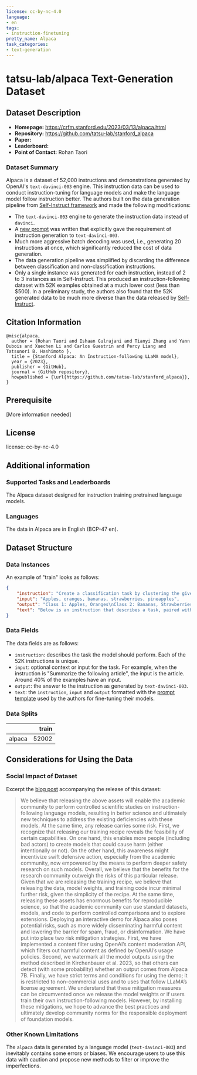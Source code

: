 ```yaml
---
license: cc-by-nc-4.0
language:
- en
tags:
- instruction-finetuning
pretty_name: Alpaca
task_categories:
- text-generation
---
```


# tatsu-lab/alpaca Text-Generation Dataset

## Dataset Description

- **Homepage:** https://crfm.stanford.edu/2023/03/13/alpaca.html
- **Repository:** https://github.com/tatsu-lab/stanford_alpaca
- **Paper:** 
- **Leaderboard:** 
- **Point of Contact:** Rohan Taori

### Dataset Summary
Alpaca is a dataset of 52,000 instructions and demonstrations generated by OpenAI's `text-davinci-003` engine. This instruction data can be used to conduct instruction-tuning for language models and make the language model follow instruction better.
The authors built on the data generation pipeline from [Self-Instruct framework](https://github.com/yizhongw/self-instruct) and made the following modifications:
- The `text-davinci-003` engine to generate the instruction data instead of `davinci`.
- A [new prompt](https://github.com/tatsu-lab/stanford_alpaca/blob/main/prompt.txt) was written that explicitly gave the requirement of instruction generation to `text-davinci-003`.
- Much more aggressive batch decoding was used, i.e., generating 20 instructions at once, which significantly reduced the cost of data generation.
- The data generation pipeline was simplified by discarding the difference between classification and non-classification instructions.
- Only a single instance was generated for each instruction, instead of 2 to 3 instances as in Self-Instruct.
This produced an instruction-following dataset with 52K examples obtained at a much lower cost (less than $500). 
In a preliminary study, the authors also found that the 52K generated data to be much more diverse than the data released by [Self-Instruct](https://github.com/yizhongw/self-instruct/blob/main/data/seed_tasks.jsonl).


## Citation Information
```
@misc{alpaca,
  author = {Rohan Taori and Ishaan Gulrajani and Tianyi Zhang and Yann Dubois and Xuechen Li and Carlos Guestrin and Percy Liang and Tatsunori B. Hashimoto },
  title = {Stanford Alpaca: An Instruction-following LLaMA model},
  year = {2023},
  publisher = {GitHub},
  journal = {GitHub repository},
  howpublished = {\url{https://github.com/tatsu-lab/stanford_alpaca}},
}
```

## Prerequisite
[More information needed]

## License
license: cc-by-nc-4.0

## Additional information
### Supported Tasks and Leaderboards
The Alpaca dataset designed for instruction training pretrained language models.
### Languages
The data in Alpaca are in English (BCP-47 en).
## Dataset Structure
### Data Instances
An example of "train" looks as follows:
```json
{
    "instruction": "Create a classification task by clustering the given list of items.",
    "input": "Apples, oranges, bananas, strawberries, pineapples",
    "output": "Class 1: Apples, Oranges\nClass 2: Bananas, Strawberries\nClass 3: Pineapples",
    "text": "Below is an instruction that describes a task, paired with an input that provides further context. Write a response that appropriately completes the request.\n\n### Instruction:\nCreate a classification task by clustering the given list of items.\n\n### Input:\nApples, oranges, bananas, strawberries, pineapples\n\n### Response:\nClass 1: Apples, Oranges\nClass 2: Bananas, Strawberries\nClass 3: Pineapples",
}
```
### Data Fields
The data fields are as follows:
* `instruction`: describes the task the model should perform. Each of the 52K instructions is unique.
* `input`: optional context or input for the task. For example, when the instruction is "Summarize the following article", the input is the article. Around 40% of the examples have an input.
* `output`: the answer to the instruction as generated by `text-davinci-003`.
* `text`: the `instruction`, `input` and `output` formatted with the [prompt template](https://github.com/tatsu-lab/stanford_alpaca#data-release) used by the authors for fine-tuning their models.
### Data Splits
|               | train |
|---------------|------:|
| alpaca        | 52002 |

## Considerations for Using the Data
### Social Impact of Dataset
Excerpt the [blog post](https://crfm.stanford.edu/2023/03/13/alpaca.html) accompanying the release of this dataset:
> We believe that releasing the above assets will enable the academic community to perform controlled scientific studies on instruction-following language models, resulting in better science and ultimately new techniques to address the existing deficiencies with these models. At the same time, any release carries some risk. First, we recognize that releasing our training recipe reveals the feasibility of certain capabilities. On one hand, this enables more people (including bad actors) to create models that could cause harm (either intentionally or not). On the other hand, this awareness might incentivize swift defensive action, especially from the academic community, now empowered by the means to perform deeper safety research on such models. Overall, we believe that the benefits for the research community outweigh the risks of this particular release. Given that we are releasing the training recipe, we believe that releasing the data, model weights, and training code incur minimal further risk, given the simplicity of the recipe. At the same time, releasing these assets has enormous benefits for reproducible science, so that the academic community can use standard datasets, models, and code to perform controlled comparisons and to explore extensions. Deploying an interactive demo for Alpaca also poses potential risks, such as more widely disseminating harmful content and lowering the barrier for spam, fraud, or disinformation. We have put into place two risk mitigation strategies. First, we have implemented a content filter using OpenAI’s content moderation API, which filters out harmful content as defined by OpenAI’s usage policies. Second, we watermark all the model outputs using the method described in Kirchenbauer et al. 2023, so that others can detect (with some probability) whether an output comes from Alpaca 7B. Finally, we have strict terms and conditions for using the demo; it is restricted to non-commercial uses and to uses that follow LLaMA’s license agreement. We understand that these mitigation measures can be circumvented once we release the model weights or if users train their own instruction-following models. However, by installing these mitigations, we hope to advance the best practices and ultimately develop community norms for the responsible deployment of foundation models.
### Other Known Limitations
The `alpaca` data is generated by a language model (`text-davinci-003`) and inevitably contains some errors or biases. We encourage users to use this data with caution and propose new methods to filter or improve the imperfections.
